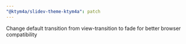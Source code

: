 ```yaml
---
"@ktym4a/slidev-theme-ktym4a": patch
---
```


Change default transition from view-transition to fade for better browser compatibility